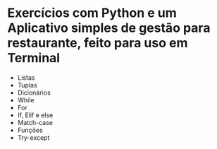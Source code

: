 # Exercícios com Python e um Aplicativo simples de gestão para restaurante, feito para uso em Terminal

- Listas
- Tuplas
- Dicionários
- While
- For
- If, Elif e else
- Match-case
- Funções
- Try-except
